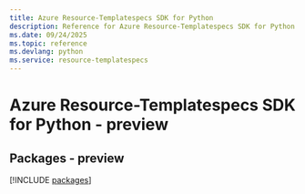 ```yaml
---
title: Azure Resource-Templatespecs SDK for Python
description: Reference for Azure Resource-Templatespecs SDK for Python
ms.date: 09/24/2025
ms.topic: reference
ms.devlang: python
ms.service: resource-templatespecs
---
```

# Azure Resource-Templatespecs SDK for Python - preview
## Packages - preview
[!INCLUDE [packages](resource-templatespecs-index.md)]